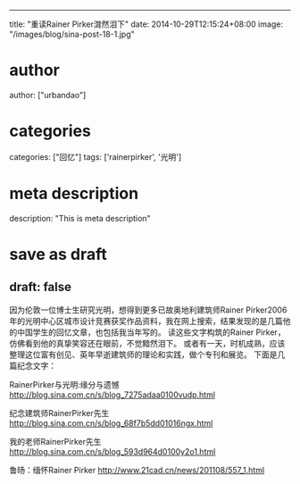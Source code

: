
---
title: "重读Rainer Pirker潸然泪下"
date: 2014-10-29T12:15:24+08:00
image: "/images/blog/sina-post-18-1.jpg"
# author
author: ["urbandao"]
# categories
categories: ["回忆"]
tags: ['rainerpirker', '光明']
# meta description
description: "This is meta description"
# save as draft
draft: false
---

因为伦敦一位博士生研究光明，想得到更多已故奥地利建筑师Rainer
Pirker2006年的光明中心区城市设计竞赛获奖作品资料，我在网上搜索，结果发现的是几篇他的中国学生的回忆文章，也包括我当年写的。
读这些文字构筑的Rainer Pirker，仿佛看到他的真挚笑容还在眼前，不觉黯然泪下。
或者有一天，时机成熟，应该整理这位富有创见、英年早逝建筑师的理论和实践，做个专刊和展览。
下面是几篇纪念文字：

RainerPirker与光明:缘分与遗憾
http://blog.sina.com.cn/s/blog_7275adaa0100vudp.html

纪念建筑师RainerPirker先生
http://blog.sina.com.cn/s/blog_68f7b5dd01016ngx.html

我的老师RainerPirker先生
http://blog.sina.com.cn/s/blog_593d964d0100y2o1.html

鲁旸：缅怀Rainer Pirker
http://www.21cad.cn/news/201108/557_1.html
